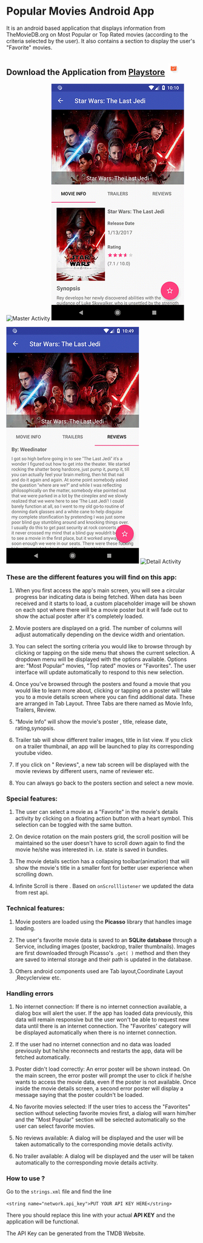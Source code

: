 # Popular Movies Android App

It is an android based application that displays information from TheMovieDB.org on  Most Popular or Top Rated movies (according to the criteria selected by the user). It also contains a section to display the user's "Favorite" movies.<br>
## Download the Application from [Playstore](https://play.google.com/store/apps/details?id=eu.anifantakis.popularmovies)    <img src="https://github.com/kazi123kazi/Popular-Movies/blob/master/play_store_512.png" alt="logo" width="25" height="25" style="margin:5px">

![Master Activity](https://raw.githubusercontent.com/test2209/assets-udacity-and/master/project-2-popular-movies-2/screenshot-1.gif)   ![Detail Activity](https://raw.githubusercontent.com/test2209/assets-udacity-and/master/project-2-popular-movies-2/screenshot-2.gif)

![Detail Activity](https://raw.githubusercontent.com/test2209/assets-udacity-and/master/project-2-popular-movies-2/screenshot-3.gif)   ![Detail Activity](https://raw.githubusercontent.com/test2209/assets-udacity-and/master/project-2-popular-movies-2/screenshot-4.gif)

### These are the different features you will find on this app:

1. When you first access the app's main screen, you will see a circular progress bar indicating data is being fetched. When data has been received and it starts to load, a custom placeholder image will be shown on each spot where there will be a movie poster but it will fade out to show the actual poster after it's completely loaded.

2. Movie posters are displayed on a grid. The number of columns will adjust automatically depending on the device width and orientation. 

3. You can select the sorting criteria you would like to browse through by clicking or tapping on the side menu that shows the current selection. A dropdown menu will be displayed with the options available. Options are: "Most Popular" movies, "Top rated" movies or "Favorites".
The user interface will update automatically to respond to this new selection.

4. Once you've browsed through the posters and found a movie that you would like to learn more about, clicking or tapping on a poster will take you to a movie details screen where you can find additional data. These are arranged in Tab Layout. Three Tabs are there named as Movie Info, Trailers, Review.

5. “Movie Info” will show the movie's poster , title, release date, rating,synopsis.

6. Trailer tab will show different trailer images, title  in list view. If you click on a trailer thumbnail, an app will be launched to play its corresponding youtube video. 

7. If you click on " Reviews", a new tab screen will be displayed with the movie reviews by different users, name of reviewer etc.

8. You can always go back to the posters section and select a new movie.

### Special features:

1. The user can select a movie as a "Favorite" in the movie's details activity by clicking on a floating action button with a heart symbol. This selection can be toggled with the same button.

2. On device rotation on the main posters grid, the scroll position will be maintained so the user doesn't have to scroll down again to find the movie he/she was interested in. i.e. state is saved in bundles.

3. The movie details section has a collapsing toolbar(animation) that will show the movie's title in a smaller font for better user experience when scrolling down.

4. Infinite Scroll is there . Based on `onScrolllistener` we updated the data from rest api.


### Technical features:

1. Movie posters are loaded using the  **Picasso** library that handles image loading.

2. The user's favorite movie data is saved to an **SQLite database** through a Service, including images (poster, backdrop, trailer thumbnails). Images are first downloaded through Picasso's `.get( )` method and then they are saved to internal storage and their path is updated in the database.
3. Others android components used are  Tab layout,Coordinate Layout ,Recyclerview etc.
  
### Handling errors

1. No internet connection: If there is no internet connection available, a dialog box will alert the user. If the app has loaded data previously, this data will remain responsive but the user won't be able to request new data until there is an internet connection. The "Favorites' category will be displayed automatically when there is no internet connection.

2. If the user had no internet connection and no data was loaded previously but he/she reconnects and restarts the app, data will be fetched automatically.

3. Poster didn't load correctly: An error poster will be shown instead. On the main screen, the error poster will prompt the user to click if he/she wants to access the movie data, even if the poster is not available. Once inside the movie details screen, a second error poster will display a message saying that the poster couldn't be loaded.

4. No favorite movies selected: If the user tries to access the "Favorites" section without selecting favorite movies first, a dialog will warn him/her and the "Most Popular" section will be selected automatically so the user can select favorite movies.

5. No reviews available: A dialog will be displayed and the user will be taken automatically to the corresponding movie details activity.

6. No trailer available: A dialog will be displayed and the user will be taken automatically to the corresponding movie details activity.

### How to use ? 

Go to the `strings.xml` file and find the line

`<string name="network.api_key">PUT YOUR API KEY HERE</string>`

There you should replace this line with your actual **API KEY** and the application will be functional.

The API Key can be generated from the TMDB Website.

